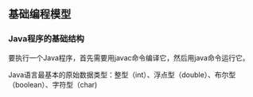 ## 基础编程模型
### Java程序的基础结构

要执行一个Java程序，首先需要用javac命令编译它，然后用java命令运行它。

Java语言最基本的原始数据类型：整型（int）、浮点型（double）、布尔型（boolean）、字符型（char)

